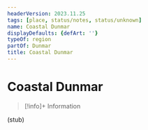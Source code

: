 ```yaml
---
headerVersion: 2023.11.25
tags: [place, status/notes, status/unknown]
name: Coastal Dunmar
displayDefaults: {defArt: ''}
typeOf: region
partOf: Dunmar
title: Coastal Dunmar
---
```

# Coastal Dunmar
>[!info]+ Information
> 
>> 

(stub)